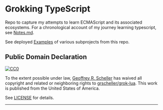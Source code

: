# Grokking TypeScript

Repo to capture my attempts to learn ECMAScript and its associated
ecosystems. For a chronological account of my journey learning
typescript, see [Notes.md](Notes.md).

See deployed [Examples][1] of various subprojects from this repo.

## Public Domain Declaration

<p xmlns:dct="http://purl.org/dc/terms/"
   xmlns:vcard="http://www.w3.org/2001/vcard-rdf/3.0#">
  <a rel="license"
     href="http://creativecommons.org/publicdomain/zero/1.0/">
     <img src="http://i.creativecommons.org/p/zero/1.0/88x31.png"
          style="border-style: none;"
          alt="CC0"></a>

  To the extent possible under law,
  [Geoffrey R. Scheller](https://github.com/grscheller)
  has waived all copyright and related or neighboring rights
  to [grscheller/grok-lua](https://github.com/grscheller/grok-typescript).
  This work is published from the United States of America.
</p>

See [LICENSE](LICENSE) for details.

---

[1]: https://grscheller.github.io/grok-typescript/
